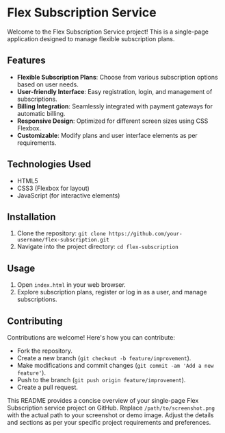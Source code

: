 # Flex Subscription Service

Welcome to the Flex Subscription Service project! This is a single-page application designed to manage flexible subscription plans.


## Features

- **Flexible Subscription Plans**: Choose from various subscription options based on user needs.
- **User-friendly Interface**: Easy registration, login, and management of subscriptions.
- **Billing Integration**: Seamlessly integrated with payment gateways for automatic billing.
- **Responsive Design**: Optimized for different screen sizes using CSS Flexbox.
- **Customizable**: Modify plans and user interface elements as per requirements.

## Technologies Used

- HTML5
- CSS3 (Flexbox for layout)
- JavaScript (for interactive elements)

## Installation

1. Clone the repository: `git clone https://github.com/your-username/flex-subscription.git`
2. Navigate into the project directory: `cd flex-subscription`

## Usage

1. Open `index.html` in your web browser.
2. Explore subscription plans, register or log in as a user, and manage subscriptions.

## Contributing

Contributions are welcome! Here's how you can contribute:
- Fork the repository.
- Create a new branch (`git checkout -b feature/improvement`).
- Make modifications and commit changes (`git commit -am 'Add a new feature'`).
- Push to the branch (`git push origin feature/improvement`).
- Create a pull request.


This README provides a concise overview of your single-page Flex Subscription service project on GitHub. Replace `/path/to/screenshot.png` with the actual path to your screenshot or demo image. Adjust the details and sections as per your specific project requirements and preferences.
